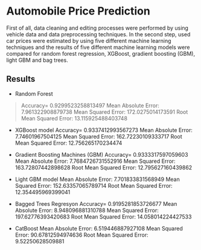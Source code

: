# Automobile Price Prediction
First of all, data cleaning and editing processes were performed by using vehicle data and data preprocessing techniques. In the second step, used car prices were estimated by using five different machine learning techniques and the results of five different machine learning models were compared for random forest regression, XGBoost, gradient boosting (GBM), light GBM and bag trees.
## Results
- Random Forest
 > Accuracy= 0.9299523258813497
 > Mean Absolute Error: 7.961322908879738
 > Mean Squared Error: 172.0275014173591
 > Root Mean Squared Error: 13.115925488403748
- XGBoost model
 Accuracy= 0.9337412993567273
 Mean Absolute Error: 7.74601967504125
Mean Squared Error: 162.72230109333717
Root Mean Squared Error: 12.756265170234474
- Gradient Boosting Machines (GBM)
Accuracy= 0.9333317597059603
Mean Absolute Error: 7.7684726731552916
Mean Squared Error: 163.72807442898628
Root Mean Squared Error: 12.795627160439862
- Light GBM model
Mean Absolute Error: 7.701833831568949
Mean Squared Error: 152.63357065789714
Root Mean Squared Error: 12.354495969399041

- Bagged Trees Regresyon
Accuracy= 0.9195281853726677
Mean Absolute Error: 8.948096881310788
Mean Squared Error: 197.62776393420683
Root Mean Squared Error: 14.058014224427533

- CatBoost
Mean Absolute Error: 6.519446887927108
Mean Squared Error: 90.67812594974636
Root Mean Squared Error: 9.52250628509881
